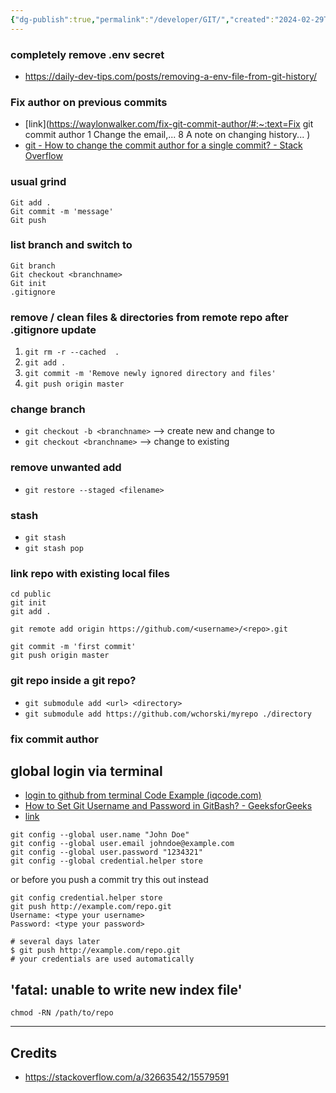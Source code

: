 ```yaml
---
{"dg-publish":true,"permalink":"/developer/GIT/","created":"2024-02-29T22:19:55.721-06:00","updated":"2024-03-01T00:21:37.000-06:00"}
---
```



### completely remove .env secret
- https://daily-dev-tips.com/posts/removing-a-env-file-from-git-history/

### Fix author on previous commits
- [link](https://waylonwalker.com/fix-git-commit-author/#:~:text=Fix git commit author 1 Change the email,... 8 A note on changing history... )
- [git - How to change the commit author for a single commit? - Stack Overflow](https://stackoverflow.com/questions/3042437/how-to-change-the-commit-author-for-a-single-commit)

### usual grind
```
Git add .
Git commit -m 'message'
Git push
```

### list branch and switch to
```
Git branch
Git checkout <branchname>
Git init
.gitignore
```

### remove / clean files & directories from remote repo after .gitignore update
1. `git rm -r --cached  .`
2. `git add .`
3. `git commit -m 'Remove newly ignored directory and files'`  
4. `git push origin master`



### change  branch
- `git checkout -b <branchname>` --> create new and change to
- `git checkout <branchname>` --> change to existing 

### remove unwanted add
- `git restore --staged <filename>`

### stash
- `git stash`
- `git stash pop`

### link repo with existing local files

```
cd public
git init
git add .

git remote add origin https://github.com/<username>/<repo>.git

git commit -m 'first commit'
git push origin master
```

### git repo inside a git repo?

- `git submodule add <url> <directory>`
- `git submodule add https://github.com/wchorski/myrepo ./directory`

### fix commit author

## global login via terminal
- [login to github from terminal Code Example (iqcode.com)](https://iqcode.com/code/shell/login-to-github-from-terminal)
- [How to Set Git Username and Password in GitBash? - GeeksforGeeks](https://www.geeksforgeeks.org/how-to-set-git-username-and-password-in-gitbash/)
- [link](https://git-scm.com/docs/git-credential-store#_storage_format)
```shell
git config --global user.name "John Doe"
git config --global user.email johndoe@example.com
git config --global user.password "1234321"
git config --global credential.helper store
```

or before you push a commit try this out instead
```shell
git config credential.helper store
git push http://example.com/repo.git
Username: <type your username>
Password: <type your password>

# several days later
$ git push http://example.com/repo.git
# your credentials are used automatically
```


## 'fatal: unable to write new index file'

```shell
chmod -RN /path/to/repo
```

---
## Credits
- https://stackoverflow.com/a/32663542/15579591